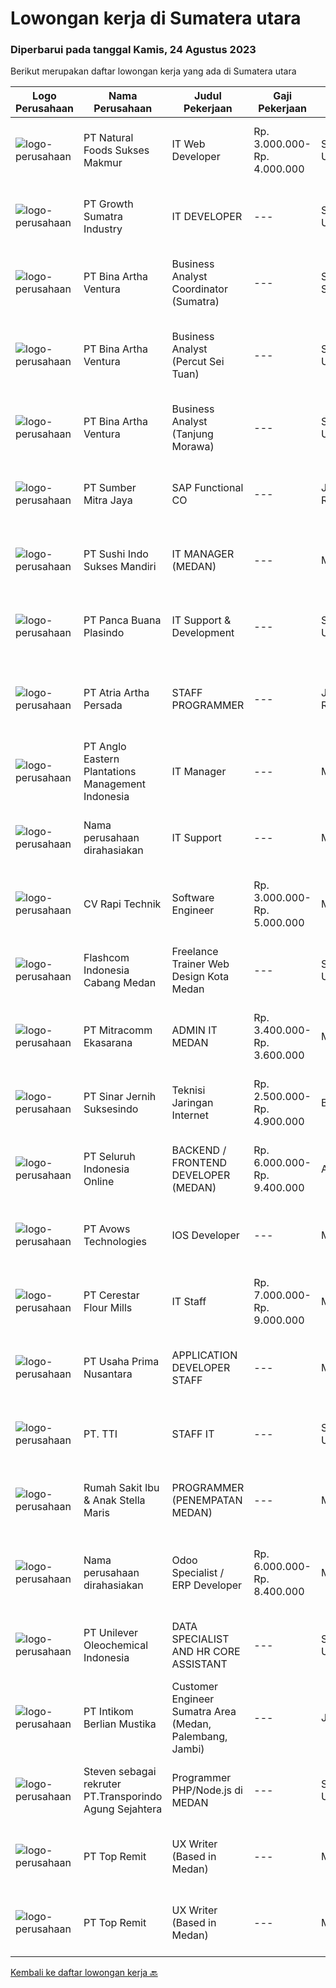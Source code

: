 
  # Lowongan kerja di Sumatera utara

  ### Diperbarui pada tanggal Kamis, 24 Agustus 2023

  Berikut merupakan daftar lowongan kerja yang ada di Sumatera utara

  |Logo Perusahaan | Nama Perusahaan | Judul Pekerjaan | Gaji Pekerjaan | Lokasi | Deskripsi | Tanggal diunggah | Pranala |
  | -------------- | --------------- | --------------- | --------- | --------- | -------------- | ------- | ----------- |
  |![logo-perusahaan](https://i.ibb.co/sqvTCh9/112815900-stock-vector-no-image-available-icon-flat-vector.webp)|PT Natural Foods Sukses Makmur|IT Web Developer|Rp. 3.000.000-Rp. 4.000.000|Sumatera Utara|Persyaratan Memiliki pengalaman sebagai IT Programer minimal 1 tahun Pendidikan minilam S1 Sistem Informatika / Teknik Informatika Memahami bahasa...|Selasa, 22 Agustus 2023|https://www.jobstreet.co.id/id/job/it-web-developer-4444491?token=0~b9346277-51ee-413d-b595-3ae0ce1c267b&sectionRank=1&jobId=jobstreet-id-job-4444491|
|![logo-perusahaan](https://image-service-cdn.seek.com.au/ed61610f826df912ba1cbf74148e379a2197a637/ee4dce1061f3f616224767ad58cb2fc751b8d2dc)|PT Growth Sumatra Industry|IT DEVELOPER|---|Sumatera Utara|GROW WITH US !Sebagai salah satu produsen steel dan agrobisnis terkemuka di Indonesia yang telah mendapat pengakuan dari berbagai customer nasional...|Sabtu, 19 Agustus 2023|https://www.jobstreet.co.id/id/job/it-developer-4441795?token=0~b9346277-51ee-413d-b595-3ae0ce1c267b&sectionRank=2&jobId=jobstreet-id-job-4441795|
|![logo-perusahaan](https://image-service-cdn.seek.com.au/f0261d19c15b4a7ad0edc9de580c4eba704e92a0/ee4dce1061f3f616224767ad58cb2fc751b8d2dc)|PT Bina Artha Ventura|Business Analyst Coordinator (Sumatra)|---|Sumatera Selatan|Menjaga atau memperbaiki kualitas cabang (PAR) yang berada dibawah koordinasinya. Mengelola jumlah aplikasi yang bisa di evaluasi. Membantu dalam...|Minggu, 20 Agustus 2023|https://www.jobstreet.co.id/id/job/business-analyst-coordinator-sumatra-4442015?token=0~b9346277-51ee-413d-b595-3ae0ce1c267b&sectionRank=3&jobId=jobstreet-id-job-4442015|
|![logo-perusahaan](https://image-service-cdn.seek.com.au/f0261d19c15b4a7ad0edc9de580c4eba704e92a0/ee4dce1061f3f616224767ad58cb2fc751b8d2dc)|PT Bina Artha Ventura|Business Analyst (Percut Sei Tuan)|---|Sumatera Utara|Tanggung Jawab Pekerjaan : Pengelolaan Portfolio PinjamanMelakukan verifikasi terhadap dokumen KYC, memastikan bahwa klien tersebut benar benar ada,...|Minggu, 20 Agustus 2023|https://www.jobstreet.co.id/id/job/business-analyst-percut-sei-tuan-4442014?token=0~b9346277-51ee-413d-b595-3ae0ce1c267b&sectionRank=4&jobId=jobstreet-id-job-4442014|
|![logo-perusahaan](https://image-service-cdn.seek.com.au/f0261d19c15b4a7ad0edc9de580c4eba704e92a0/ee4dce1061f3f616224767ad58cb2fc751b8d2dc)|PT Bina Artha Ventura|Business Analyst (Tanjung Morawa)|---|Sumatera Utara|Tugas dan Tanggung Jawab Pekerjaan: Pengelolaan Portfolio Pinjaman Melakukan verifikasi terhadap dokumen KYC, memastikan bahwa klien tersebut benar...|Minggu, 20 Agustus 2023|https://www.jobstreet.co.id/id/job/business-analyst-tanjung-morawa-4442013?token=0~b9346277-51ee-413d-b595-3ae0ce1c267b&sectionRank=5&jobId=jobstreet-id-job-4442013|
|![logo-perusahaan](https://image-service-cdn.seek.com.au/f0ba1595e90ec5243d43e958e1c29680e7a44894/ee4dce1061f3f616224767ad58cb2fc751b8d2dc)|PT Sumber Mitra Jaya|SAP Functional CO|---|Jakarta Raya|URAIAN PEKERJAAN Memfasilitasi semua permintaan user untuk kemudian menganalisa dan memberikan solusi sesuai kebutuhan perusahaan dengan tetap...|Senin, 21 Agustus 2023|https://www.jobstreet.co.id/id/job/sap-functional-co-4443500?token=0~b9346277-51ee-413d-b595-3ae0ce1c267b&sectionRank=6&jobId=jobstreet-id-job-4443500|
|![logo-perusahaan](https://image-service-cdn.seek.com.au/ce29b5c19456cde8461dce3155ae89198443caca/ee4dce1061f3f616224767ad58cb2fc751b8d2dc)|PT Sushi Indo Sukses Mandiri|IT MANAGER (MEDAN)|---|Medan|Requirements: Minimum 30 years old Candidate must possess at least a Bachelor’s degree in Information System, Information Technology or related field...|Selasa, 15 Agustus 2023|https://www.jobstreet.co.id/id/job/it-manager-medan-4438802?token=0~b9346277-51ee-413d-b595-3ae0ce1c267b&sectionRank=7&jobId=jobstreet-id-job-4438802|
|![logo-perusahaan](https://image-service-cdn.seek.com.au/3d32b63c0dcf39c98dd8daa801b40280afad5a40/ee4dce1061f3f616224767ad58cb2fc751b8d2dc)|PT Panca Buana Plasindo|IT Support & Development|---|Sumatera Utara|- Menerima dan menyelesaikan permintaan bantuan IT- Membeli hardware IT, software dan hal-hal lain yang berhubungan dengan hal tersebut.- Instalasi,...|Rabu, 16 Agustus 2023|https://www.jobstreet.co.id/id/job/it-support-development-4439077?token=0~b9346277-51ee-413d-b595-3ae0ce1c267b&sectionRank=8&jobId=jobstreet-id-job-4439077|
|![logo-perusahaan](https://image-service-cdn.seek.com.au/c54087e0505d86271ee1506e54823348e145e46c/ee4dce1061f3f616224767ad58cb2fc751b8d2dc)|PT Atria Artha Persada|STAFF PROGRAMMER|---|Jakarta Raya|Persyaratan: Pendidikan minimal S-1 / D-3 Teknik Informatika. Freshgraduate dipersilahkan/Pengalaman sebagai programmer lebih di sukai. Memahami dan...|Sabtu, 12 Agustus 2023|https://www.jobstreet.co.id/id/job/staff-programmer-4435717?token=0~b9346277-51ee-413d-b595-3ae0ce1c267b&sectionRank=9&jobId=jobstreet-id-job-4435717|
|![logo-perusahaan](https://image-service-cdn.seek.com.au/04b50233b081c7283df1c0f9e5883b94ce9dc725/ee4dce1061f3f616224767ad58cb2fc751b8d2dc)|PT Anglo Eastern Plantations Management Indonesia|IT Manager|---|Medan|Kualifikasi : Pendidikan minimal S1 Komputer. Usia maksimal 45 tahun. Berpengalaman dalam menangani dan memimpin ERP Project. Pernah di perusahaan...|Kamis, 10 Agustus 2023|https://www.jobstreet.co.id/id/job/it-manager-4434139?token=0~b9346277-51ee-413d-b595-3ae0ce1c267b&sectionRank=10&jobId=jobstreet-id-job-4434139|
|![logo-perusahaan](https://i.ibb.co/sqvTCh9/112815900-stock-vector-no-image-available-icon-flat-vector.webp)|Nama perusahaan dirahasiakan|IT Support|---|Medan|Kriteria : Usia 25 – 45 tahun . Pendidikan Minimal S1. Pengalaman pada Perusahaan Kawasan Berikat. Aktif dan Inovatif Deskripsi Pekerjaan    :...|Selasa, 08 Agustus 2023|https://www.jobstreet.co.id/id/job/it-support-4430864?token=0~b9346277-51ee-413d-b595-3ae0ce1c267b&sectionRank=11&jobId=jobstreet-id-job-4430864|
|![logo-perusahaan](https://i.ibb.co/sqvTCh9/112815900-stock-vector-no-image-available-icon-flat-vector.webp)|CV Rapi Technik|Software Engineer|Rp. 3.000.000-Rp. 5.000.000|Medan|Kami sedang mencari Software Engineer yang berpengalaman untuk bergabung dengan tim kami dalam mengelola proyek-proyek perangkat lunak legacy,...|Jumat, 11 Agustus 2023|https://www.jobstreet.co.id/id/job/software-engineer-4434932?token=0~b9346277-51ee-413d-b595-3ae0ce1c267b&sectionRank=12&jobId=jobstreet-id-job-4434932|
|![logo-perusahaan](https://i.ibb.co/sqvTCh9/112815900-stock-vector-no-image-available-icon-flat-vector.webp)|Flashcom Indonesia Cabang Medan|Freelance Trainer Web Design Kota Medan|---|Sumatera Utara|KATEGORI PEKERJAANKategori Pekerjaan                 : Trainer Web DesignLevel Pekerjaan                      : Basic - ExpertDESKRIPSI...|Selasa, 15 Agustus 2023|https://www.jobstreet.co.id/id/job/freelance-trainer-web-design-kota-medan-1036691889?token=0~b9346277-51ee-413d-b595-3ae0ce1c267b&sectionRank=13&jobId=jobstreet-id-job-1036691889|
|![logo-perusahaan](https://image-service-cdn.seek.com.au/189171fd90a866a518406cdf726ca4d155754464/ee4dce1061f3f616224767ad58cb2fc751b8d2dc)|PT Mitracomm Ekasarana|ADMIN IT MEDAN|Rp. 3.400.000-Rp. 3.600.000|Medan|PT Mitracomm Ekasarana membuka lowongan kerja untuk posisi :ADMIN ITPenempatan MEDANKualifikasi: Memiliki pengalaman minimal 1 tahun. Bergelar sarjana...|Selasa, 08 Agustus 2023|https://www.jobstreet.co.id/id/job/admin-it-medan-4430266?token=0~b9346277-51ee-413d-b595-3ae0ce1c267b&sectionRank=14&jobId=jobstreet-id-job-4430266|
|![logo-perusahaan](https://image-service-cdn.seek.com.au/362b37cd46defd1baf2fa3874f4c9b12bf88b326/ee4dce1061f3f616224767ad58cb2fc751b8d2dc)|PT Sinar Jernih Suksesindo|Teknisi Jaringan Internet|Rp. 2.500.000-Rp. 4.900.000|Bali|Teknisi Aktivasi Fiber OptikKualifikasi : Pendidikan Minimal SMK, Jurusan Teknik telekomunikasi Dapat menggunakan Alat Ukur (Ampere Metter) &amp;...|Kamis, 10 Agustus 2023|https://www.jobstreet.co.id/id/job/teknisi-jaringan-internet-4433928?token=0~b9346277-51ee-413d-b595-3ae0ce1c267b&sectionRank=15&jobId=jobstreet-id-job-4433928|
|![logo-perusahaan](https://image-service-cdn.seek.com.au/c768f0670f8f8212da7de609b6af9d0b2e5134cc/ee4dce1061f3f616224767ad58cb2fc751b8d2dc)|PT Seluruh Indonesia Online|BACKEND / FRONTEND DEVELOPER (MEDAN)|Rp. 6.000.000-Rp. 9.400.000|Aceh|Memiliki pengalaman leadership sebagai Manager sebelumnya.Back End Engineer1. Memiliki pengalaman dalam membangun RESTful APIs2. Menguasai bahasa...|Sabtu, 05 Agustus 2023|https://www.jobstreet.co.id/id/job/backend-frontend-developer-medan-4428232?token=0~b9346277-51ee-413d-b595-3ae0ce1c267b&sectionRank=16&jobId=jobstreet-id-job-4428232|
|![logo-perusahaan](https://image-service-cdn.seek.com.au/d67aeb20f167795573d2bd7eb1be72b798d37a75/ee4dce1061f3f616224767ad58cb2fc751b8d2dc)|PT Avows Technologies|IOS Developer|---|Medan|Job Descriptions and Requirements Proven work experience as an IOS developer for a minimum of 2 years  In-depth knowledge of at least one programming...|Selasa, 08 Agustus 2023|https://www.jobstreet.co.id/id/job/ios-developer-4431300?token=0~b9346277-51ee-413d-b595-3ae0ce1c267b&sectionRank=17&jobId=jobstreet-id-job-4431300|
|![logo-perusahaan](https://image-service-cdn.seek.com.au/7968aa86f24edf599c912e5b7f38d0cb8bf0d631/ee4dce1061f3f616224767ad58cb2fc751b8d2dc)|PT Cerestar Flour Mills|IT Staff|Rp. 7.000.000-Rp. 9.000.000|Medan|- Berperan sebagai IT Support- Melakukan proses troubleshooting perangkat hardware maupun software- Monitoring jaringan internal dan...|Senin, 31 Juli 2023|https://www.jobstreet.co.id/id/job/it-staff-4421789?token=0~b9346277-51ee-413d-b595-3ae0ce1c267b&sectionRank=18&jobId=jobstreet-id-job-4421789|
|![logo-perusahaan](https://image-service-cdn.seek.com.au/5fa272c55b9add5487254c48b602b37b3821f9f0/ee4dce1061f3f616224767ad58cb2fc751b8d2dc)|PT Usaha Prima Nusantara|APPLICATION DEVELOPER STAFF|---|Medan|Job Description: Mengembangkan aplikasi untuk memenuhi kebutuhan operasional perusahaan Mendukung kebutuhan promosi departemen marketing melalui...|Kamis, 03 Agustus 2023|https://www.jobstreet.co.id/id/job/application-developer-staff-4425701?token=0~b9346277-51ee-413d-b595-3ae0ce1c267b&sectionRank=19&jobId=jobstreet-id-job-4425701|
|![logo-perusahaan](https://i.ibb.co/sqvTCh9/112815900-stock-vector-no-image-available-icon-flat-vector.webp)|PT. TTI|STAFF IT|---|Sumatera Utara|Maksimimal 30 Thn Minimal S1 Information / Teknik Informatika Mengerti Sistem Operasi Windows, MAC, Linux, Microtik, Sever, Mail Sever &amp; Cloud...|Kamis, 27 Juli 2023|https://www.jobstreet.co.id/id/job/staff-it-4418285?token=0~b9346277-51ee-413d-b595-3ae0ce1c267b&sectionRank=20&jobId=jobstreet-id-job-4418285|
|![logo-perusahaan](https://image-service-cdn.seek.com.au/28721c1ec6524aa5c6e2b125b2697cbdff6cd3b9/ee4dce1061f3f616224767ad58cb2fc751b8d2dc)|Rumah Sakit Ibu & Anak Stella Maris|PROGRAMMER (PENEMPATAN MEDAN)|---|Medan|Minimal pendidikan D3 Komputer/Teknik Informatika/Sistem Informasi Minimal pengalaman 1 tahun Menguasai PHP, Javascript, HTML &amp; CSS Menguasai...|Jumat, 28 Juli 2023|https://www.jobstreet.co.id/id/job/programmer-penempatan-medan-4419085?token=0~b9346277-51ee-413d-b595-3ae0ce1c267b&sectionRank=21&jobId=jobstreet-id-job-4419085|
|![logo-perusahaan](https://i.ibb.co/sqvTCh9/112815900-stock-vector-no-image-available-icon-flat-vector.webp)|Nama perusahaan dirahasiakan|Odoo Specialist / ERP Developer|Rp. 6.000.000-Rp. 8.400.000|Medan|Requirements: Bachelor from Computer Science/IT/Maths/Physics/Engineering Proven working experience in web development minimum 3 years. Have excellent...|Minggu, 30 Juli 2023|https://www.jobstreet.co.id/id/job/odoo-specialist-erp-developer-4420641?token=0~b9346277-51ee-413d-b595-3ae0ce1c267b&sectionRank=22&jobId=jobstreet-id-job-4420641|
|![logo-perusahaan](https://image-service-cdn.seek.com.au/c8f6dc295fa3ef93215da92172a3bbbe5d055e24/ee4dce1061f3f616224767ad58cb2fc751b8d2dc)|PT Unilever Oleochemical Indonesia|DATA SPECIALIST AND HR CORE ASSISTANT|---|Sumatera Utara|Unilever Oleochemical Indonesia (UOI) is one of the world's Oleochemical Company which located in Kawasan Ekonomi Khusus (KEK) Sei Mangkei, Kabupaten...|Rabu, 26 Juli 2023|https://www.jobstreet.co.id/id/job/data-specialist-and-hr-core-assistant-4417216?token=0~b9346277-51ee-413d-b595-3ae0ce1c267b&sectionRank=23&jobId=jobstreet-id-job-4417216|
|![logo-perusahaan](https://image-service-cdn.seek.com.au/ea5f264702bab5af336fb703e911912eeb350135/ee4dce1061f3f616224767ad58cb2fc751b8d2dc)|PT Intikom Berlian Mustika|Customer Engineer Sumatra Area (Medan, Palembang, Jambi)|---|Jambi|Preventive Maintenance, Inspection, Repair, Installation ATM and IT product such as Printer, Laptop, Copier Machine in Medan, Jambi, and Palembang...|Kamis, 27 Juli 2023|https://www.jobstreet.co.id/id/job/customer-engineer-sumatra-area-medan-palembang-jambi-4417946?token=0~b9346277-51ee-413d-b595-3ae0ce1c267b&sectionRank=24&jobId=jobstreet-id-job-4417946|
|![logo-perusahaan](https://i.ibb.co/sqvTCh9/112815900-stock-vector-no-image-available-icon-flat-vector.webp)|Steven sebagai rekruter PT.Transporindo Agung Sejahtera|Programmer PHP/Node.js di MEDAN|---|Sumatera Utara|Programmer PHP/Node.js • Memahami bahasa pemograman PHP/Node.js dan framework Laravel/CodeIgniter• Memahami cara kerja Web (http, web server, dan lain...|Kamis, 03 Agustus 2023|https://www.jobstreet.co.id/id/job/programmer-php-node.js-di-medan-1036593908?token=0~b9346277-51ee-413d-b595-3ae0ce1c267b&sectionRank=25&jobId=jobstreet-id-job-1036593908|
|![logo-perusahaan](https://image-service-cdn.seek.com.au/273c82d8c0f0dbf06fb836e6d9226c2ad0f11cb2/ee4dce1061f3f616224767ad58cb2fc751b8d2dc)|PT Top Remit|UX Writer (Based in Medan)|---|Medan|Job description &amp; requirementsOur goal as the product design team is to help create products that delight customers by defining product and...|Kamis, 03 Agustus 2023|https://www.jobstreet.co.id/id/job/ux-writer-based-in-medan-1036594022?token=0~b9346277-51ee-413d-b595-3ae0ce1c267b&sectionRank=26&jobId=jobstreet-id-job-1036594022|
|![logo-perusahaan](https://image-service-cdn.seek.com.au/273c82d8c0f0dbf06fb836e6d9226c2ad0f11cb2/ee4dce1061f3f616224767ad58cb2fc751b8d2dc)|PT Top Remit|UX Writer (Based in Medan)|---|Medan|Job description &amp; requirementsOur goal as the product design team is to help create products that delight customers by defining product and...|Rabu, 02 Agustus 2023|https://www.jobstreet.co.id/id/job/ux-writer-based-in-medan-1036580101?token=0~b9346277-51ee-413d-b595-3ae0ce1c267b&sectionRank=27&jobId=jobstreet-id-job-1036580101|


  [Kembali ke daftar lowongan kerja 🔙](../README.md#daftar-lowongan-kerja)
  